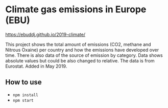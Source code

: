 # Climate gas emissions in Europe (EBU)

https://ebuddj.github.io/2019-climate/

This project shows the total amount of emissions (CO2, methane and Nitrous Oxaine) per country and how the emissions have developed over time. There is also data of the source of emission by category. Data shows absolute values but could be also changed to relative. The data is from Eurostat. Added in May 2019.

## How to use

* `npm install`
* `npm start`
